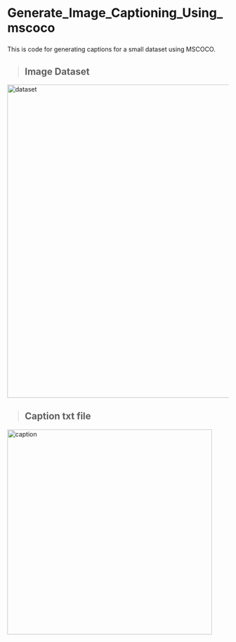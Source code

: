 # Generate_Image_Captioning_Using_mscoco
###
This is code for generating captions for a small dataset using MSCOCO.
>## Image Dataset
<img width="712" alt="dataset" src="https://github.com/qkrwoghd04/Adding_captions_to_the_dataset_images/assets/122519801/62d1d45a-cfff-4e67-9a8c-c628a008ae2d">

>## Caption txt file
<img width="466" alt="caption" src="https://github.com/qkrwoghd04/Adding_captions_to_the_dataset_images/assets/122519801/522c71a9-da49-49d1-a94f-2da1a66dad70">
